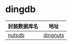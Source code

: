 # dingdb

| 封装数据库名                                 | 地址                   |
| -------------------------------------------- | ---------------------- |
| [nutsdb](https://github.com/xujiajun/nutsdb) | [dingnuts](./dingnuts) |

